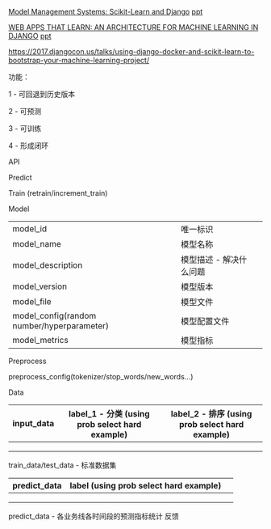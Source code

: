 [Model Management Systems: Scikit-Learn and Django](https://us.pycon.org/2017/schedule/presentation/318/) [ppt](https://github.com/hanneshapke/pycon2017posters)

[WEB APPS THAT LEARN: AN ARCHITECTURE FOR MACHINE LEARNING IN DJANGO](https://us.pycon.org/2016/schedule/presentation/1614/) [ppt](https://github.com/DistrictDataLabs/PyCon2016/tree/master/posters/ddl-machine-learning)

https://2017.djangocon.us/talks/using-django-docker-and-scikit-learn-to-bootstrap-your-machine-learning-project/





功能：

1 - 可回退到历史版本

2 - 可预测

3 - 可训练

4 - 形成闭环





API

Predict



Train (retrain/increment_train)





Model

|                                            |                         |      |
| ------------------------------------------ | ----------------------- | ---- |
| model_id                                   | 唯一标识                |      |
| model_name                                 | 模型名称                |      |
| model_description                          | 模型描述 - 解决什么问题 |      |
| model_version                              | 模型版本                |      |
| model_file                                 | 模型文件                |      |
| model_config(random number/hyperparameter) | 模型配置文件            |      |
| model_metrics                              | 模型指标                |      |





Preprocess

preprocess_config(tokenizer/stop_words/new_words...) 





Data

| input_data | label_1 - 分类 (using prob select hard example) | label_2 - 排序 (using prob select hard example) |
| ---------- | ----------------------------------------------- | ----------------------------------------------- |
|            |                                                 |                                                 |
|            |                                                 |                                                 |
|            |                                                 |                                                 |

train_data/test_data - 标准数据集

| predict_data | label (using prob select hard example) |      |
| ------------ | -------------------------------------- | ---- |
|              |                                        |      |
|              |                                        |      |
|              |                                        |      |

predict_data - 各业务线各时间段的预测指标统计    反馈 







